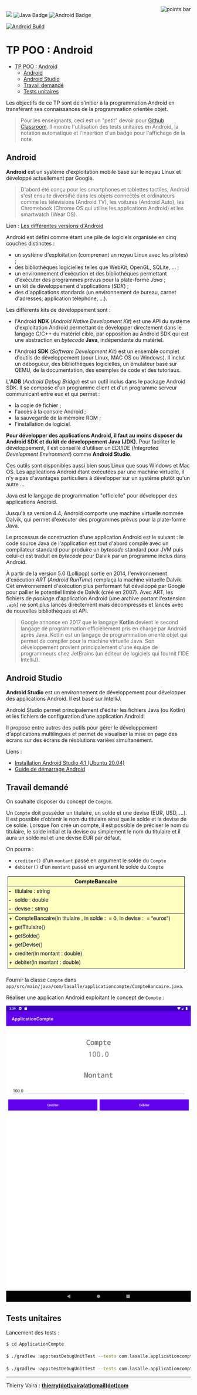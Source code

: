 <img alt="points bar" align="right" height="36" src="../../blob/badges/.github/badges/points-bar.svg" />

![](https://img.shields.io/badge/Github-Classroom-green.svg) ![Java Badge](https://img.shields.io/badge/Java-ED8B00?style=for-the-badge&logo=java&logoColor=white&style=plastic) ![Android Badge](https://img.shields.io/badge/Android-3DDC84?logo=android&logoColor=fff&style=plastic)

[![Android Build](../../blob/badge_android/.github/badges/badge_android.svg)](../../actions)

# TP POO : Android

- [TP POO : Android](#tp-poo--android)
  - [Android](#android)
  - [Android Studio](#android-studio)
  - [Travail demandé](#travail-demandé)
  - [Tests unitaires](#tests-unitaires)


Les objectifs de ce TP sont de s’initier à la programmation Android en transférant ses connaissances de la programmation orientée objet.

> Pour les enseignants, ceci est un "petit" devoir pour [Github Classroom](https://btssn-lasalle84.github.io/guides-developpement-logiciel/guide-classroom.html). Il montre l'utilisation des tests unitaires en Android, la notation automatique et l'insertion d'un badge pour l'affichage de la note.

## Android

**Android** est un système d'exploitation mobile basé sur le noyau Linux et développé actuellement par Google.

> D'abord été conçu pour les smartphones et tablettes tactiles, Android s'est ensuite diversifié dans les objets connectés et ordinateurs comme les télévisions (Android TV), les voitures (Android Auto), les Chromebook (Chrome OS qui utilise les applications Android) et les smartwatch (Wear OS).

Lien : [Les différentes versions d'Android](https://fr.wikipedia.org/wiki/Android#Versions)

Android est défini comme étant une pile de logiciels organisée en cinq couches distinctes :

- un système d'exploitation (comprenant un noyau Linux avec les pilotes) ;
- des bibliothèques logicielles telles que WebKit, OpenGL, SQLite, ... ;
- un environnement d'exécution et des bibliothèques permettant d'exécuter des programmes prévus pour la plate-forme *Java* ;
- un kit de développement d'applications (*SDK*) ;
- des d'applications standards (un environnement de bureau, carnet d'adresses, application téléphone, ...).

Les différents kits de développement sont :

- l'Android **NDK** (_Android Native Development Kit_) est une API du système d'exploitation Android permettant de développer directement dans le langage C/C++ du matériel cible, par opposition au Android SDK qui est une abstraction en _bytecode_ **Java**, indépendante du matériel.

- l'Android **SDK** (_Software Development Kit_) est un ensemble complet d'outils de développement (pour Linux, MAC OS ou Windows). Il inclut un débogueur, des bibliothèques logicielles, un émulateur basé sur QEMU, de la documentation, des exemples de code et des tutoriaux.

L'**ADB** (_Android Debug Bridge_) est un outil inclus dans le package Android SDK. Il se compose d'un programme client et d'un programme serveur communicant entre eux et qui permet :

- la copie de fichier ;
- l'accès à la console Android ;
- la sauvegarde de la mémoire ROM ;
- l'installation de logiciel.

**Pour développer des applications Android, il faut au moins disposer du Android SDK et du kit de développement Java (JDK).** Pour faciliter le développement, il est conseillé d'utiliser un EDI/IDE (_Integrated Development Environment_) comme __Android Studio__.

Ces outils sont disponibles aussi bien sous Linux que sous Windows et Mac OS. Les applications Android étant exécutées par une machine virtuelle, il n'y a pas d'avantages particuliers à développer sur un système plutôt qu'un autre ...

Java est le langage de programmation "officielle" pour développer des applications Android.

Jusqu'à sa version 4.4, Android comporte une machine virtuelle nommée Dalvik, qui permet d'exécuter des programmes prévus pour la plate-forme Java.

Le processus de construction d'une application Android est le suivant : le code source Java de l'application est tout d'abord compilé avec un compilateur standard pour produire un _bytecode_ standard pour JVM puis celui-ci est traduit en _bytecode_ pour Dalvik par un programme inclus dans Android.

À partir de la version 5.0 (Lollipop) sortie en 2014, l'environnement d'exécution *ART* (_Android RunTime_) remplaça la machine virtuelle Dalvik. Cet environnement d'exécution plus performant fut développé par Google pour pallier le potentiel limité de Dalvik (créé en 2007). Avec ART, les fichiers de _package_ d'application Android (une archive portant l'extension `.apk`) ne sont plus lancés directement mais décompressés et lancés avec de nouvelles bibliothèques et API.

> Google annonce en 2017 que le langage **Kotlin** devient le second langage de programmation officiellement pris en charge par Android après Java. Kotlin est un langage de programmation orienté objet qui permet de compiler pour la machine virtuelle Java. Son développement provient principalement d'une équipe de programmeurs chez JetBrains (un éditeur de logiciels qui fournit l'IDE IntelliJ).

## Android Studio

**Android Studio** est un environnement de développement pour développer des applications Android. Il est basé sur IntelliJ.

Android Studio permet principalement d'éditer les fichiers Java (ou Kotlin) et les fichiers de configuration d'une application Android.

Il propose entre autres des outils pour gérer le développement d'applications multilingues et permet de visualiser la mise en page des écrans sur des écrans de résolutions variées simultanément.

Liens :

- [Installation Android Studio 4.1 (Ubuntu 20.04)](http://tvaira.free.fr/dev/android/installation-android.html)
- [Guide de démarrage Android](http://tvaira.free.fr/dev/android/guide-demarrage-android.html)

## Travail demandé

On souhaite disposer du concept de `Compte`.

Un `Compte` doit posséder un titulaire, un solde et une devise (EUR, USD, ...). Il est possible d’obtenir le nom du titulaire ainsi que le solde et la devise de ce solde. Lorsque l’on crée un compte, il est possible de préciser le nom du titulaire, le solde initial et la devise ou simplement le nom du titulaire et il aura un solde nul et une devise EUR par défaut.

On pourra :

- `crediter()` d'un `montant` passé en argument le solde du `Compte`
- `debiter()` d'un `montant` passé en argument le solde du `Compte`

![](images/classe-compte.png)

Fournir la classe `Compte` dans `app/src/main/java/com/lasalle/applicationcompte/CompteBancaire.java`.

Réaliser une application Android exploitant le concept de `Compte` :

![](images/screenshot-compte.png)

## Tests unitaires

Lancement des tests :

```sh
$ cd ApplicationCompte

$ ./gradlew :app:testDebugUnitTest --tests com.lasalle.applicationcompte.TestCompteAccesseurs

$ ./gradlew :app:testDebugUnitTest --tests com.lasalle.applicationcompte.TestCompte
```

---
Thierry Vaira : **[thierry(dot)vaira(at)gmail(dot)com](mailto:thierry.vaira@gmail.com)**
